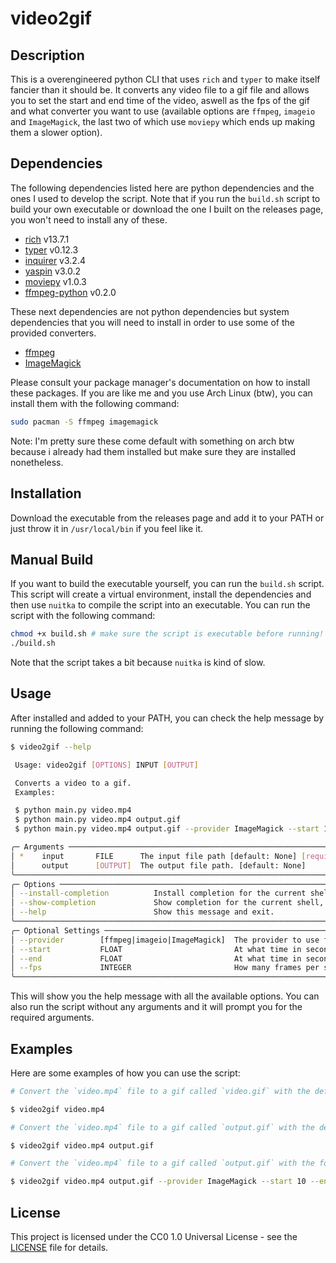 # video2gif

## Description

This is a overengineered python CLI that uses `rich` and `typer` to make itself fancier than it should be.  It converts any video file to a gif file and allows you to set the start and end time of the video, aswell as the fps of the gif and what converter you want to use (available options are `ffmpeg`, `imageio` and `ImageMagick`, the last two of which use `moviepy` which ends up making them a slower option).

## Dependencies

The following dependencies listed here are python dependencies and the ones I used to develop the script. Note that if you run the `build.sh` script to build your own executable or download the one I built on the releases page, you won't need to install any of these.

- [rich](https://pypi.org/project/rich/) v13.7.1
- [typer](https://pypi.org/project/typer/) v0.12.3
- [inquirer](https://pypi.org/project/inquirer/) v3.2.4
- [yaspin](https://pypi.org/project/yaspin/) v3.0.2
- [moviepy](https://pypi.org/project/moviepy/) v1.0.3
- [ffmpeg-python](https://pypi.org/project/ffmpeg-python/) v0.2.0

These next dependencies are not python dependencies but system dependencies that you will need to install in order to use some of the provided converters.

- [ffmpeg](https://ffmpeg.org/)
- [ImageMagick](https://imagemagick.org/index.php)

Please consult your package manager's documentation on how to install these packages. If you are like me and you use Arch Linux (btw), you can install them with the following command:

```bash
sudo pacman -S ffmpeg imagemagick
```

Note: I'm pretty sure these come default with something on arch btw because i already had them installed but make sure they are installed nonetheless.

## Installation

Download the executable from the releases page and add it to your PATH or just throw it in `/usr/local/bin` if you feel like it.

## Manual Build

If you want to build the executable yourself, you can run the `build.sh` script. This script will create a virtual environment, install the dependencies and then use `nuitka` to compile the script into an executable. You can run the script with the following command:

```bash
chmod +x build.sh # make sure the script is executable before running!
./build.sh
```

Note that the script takes a bit because `nuitka` is kind of slow.

## Usage

After installed and added to your PATH, you can check the help message by running the following command:

```bash
$ video2gif --help

 Usage: video2gif [OPTIONS] INPUT [OUTPUT]

 Converts a video to a gif.
 Examples:

 $ python main.py video.mp4
 $ python main.py video.mp4 output.gif
 $ python main.py video.mp4 output.gif --provider ImageMagick --start 10 --end 20 --fps 15

╭─ Arguments ──────────────────────────────────────────────────────────────────────────────────────────────────────────────────╮
│ *    input       FILE      The input file path [default: None] [required]                                                    │
│      output      [OUTPUT]  The output file path. [default: None]                                                             │
╰──────────────────────────────────────────────────────────────────────────────────────────────────────────────────────────────╯
╭─ Options ────────────────────────────────────────────────────────────────────────────────────────────────────────────────────╮
│ --install-completion          Install completion for the current shell.                                                      │
│ --show-completion             Show completion for the current shell, to copy it or customize the installation.               │
│ --help                        Show this message and exit.                                                                    │
╰──────────────────────────────────────────────────────────────────────────────────────────────────────────────────────────────╯
╭─ Optional Settings ──────────────────────────────────────────────────────────────────────────────────────────────────────────╮
│ --provider        [ffmpeg|imageio|ImageMagick]  The provider to use for the conversion. [default: ffmpeg]                    │
│ --start           FLOAT                         At what time in seconds the gif should start. [default: 0.0]                 │
│ --end             FLOAT                         At what time in seconds the gif should end. [default: 0.0]                   │
│ --fps             INTEGER                       How many frames per second should the output have. [default: 10]             │
╰──────────────────────────────────────────────────────────────────────────────────────────────────────────────────────────────╯
```

This will show you the help message with all the available options. You can also run the script without any arguments and it will prompt you for the required arguments.

## Examples

Here are some examples of how you can use the script:


```bash
# Convert the `video.mp4` file to a gif called `video.gif` with the default settings (starts at 0 seconds, ends at the end of the video, 10 fps and uses `ffmpeg` as the converter).

$ video2gif video.mp4
```

```bash
# Convert the `video.mp4` file to a gif called `output.gif` with the default settings (starts at 0 seconds, ends at the end of the video, 10 fps and uses `ffmpeg` as the converter).

$ video2gif video.mp4 output.gif
```

```bash
# Convert the `video.mp4` file to a gif called `output.gif` with the following settings (starts at 10 seconds, ends at 20 seconds, 15 fps and uses `ImageMagick` as the converter).

$ video2gif video.mp4 output.gif --provider ImageMagick --start 10 --end 20 --fps 15
```

## License

This project is licensed under the CC0 1.0 Universal License - see the [LICENSE](LICENSE) file for details.
